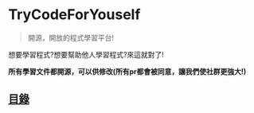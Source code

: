 # TryCodeForYouself
> 開源，開放的程式學習平台!


  想要學習程式?想要幫助他人學習程式?來這就對了!

**所有學習文件都開源，可以供修改(所有pr都會被同意，讓我們使社群更強大!)**
## [目錄](/catalogue.md)
